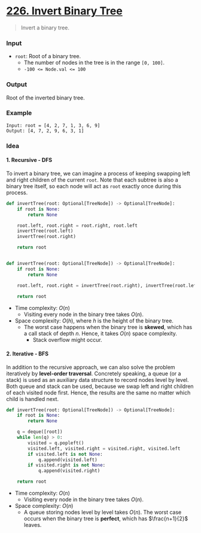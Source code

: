 # [226. Invert Binary Tree](https://leetcode.com/problems/invert-binary-tree/)
> Invert a binary tree.
### Input
* `root`: Root of a binary tree.
	* The number of nodes in the tree is in the range `[0, 100]`.
	* `-100 <= Node.val <= 100`
### Output
Root of the inverted binary tree.
### Example
```
Input: root = [4, 2, 7, 1, 3, 6, 9]
Output: [4, 7, 2, 9, 6, 3, 1]
```
### Idea
#### 1. Recursive - DFS
To invert a binary tree, we can imagine a process of keeping swapping left and right children of the current `root`. Note that each subtree is also a binary tree itself, so each node will act as `root` exactly once during this process.
```python
def invertTree(root: Optional[TreeNode]) -> Optional[TreeNode]:
    if root is None:
        return None

    root.left, root.right = root.right, root.left
    invertTree(root.left)
    invertTree(root.right)

    return root


def invertTree(root: Optional[TreeNode]) -> Optional[TreeNode]:
    if root is None:
        return None

    root.left, root.right = invertTree(root.right), invertTree(root.left)
    
    return root
```
* Time complexity: $O(n)$
	* Visiting every node in the binary tree takes $O(n)$.
* Space complexity: $O(h)$, where $h$ is the height of the binary tree.
	* The worst case happens when the binary tree is **skewed**, which has a call stack of depth $n$. Hence, it takes $O(n)$ space complexity.
		* Stack overflow might occur.
#### 2. Iterative - BFS
In addition to the recursive approach, we can also solve the problem iteratively by **level-order traversal**. Concretely speaking, a queue (or a stack) is used as an auxiliary data structure to record nodes level by level.<br>
Both queue and stack can be used, because we swap left and right children of each visited node first. Hence, the results are the same no matter which child is handled next.
```python
def invertTree(root: Optional[TreeNode]) -> Optional[TreeNode]:
    if root is None:
        return None

    q = deque([root])
    while len(q) > 0:
        visited = q.popleft()
        visited.left, visited.right = visited.right, visited.left
        if visited.left is not None:
            q.append(visited.left)
        if visited.right is not None:
            q.append(visited.right)

    return root
```
* Time complexity: $O(n)$
	* Visiting every node in the binary tree takes $O(n)$.
* Space complexity: $O(n)$
	* A queue storing nodes level by level takes $O(n)$. The worst case occurs when the binary tree is **perfect**, which has $\frac{n+1}{2}$ leaves.